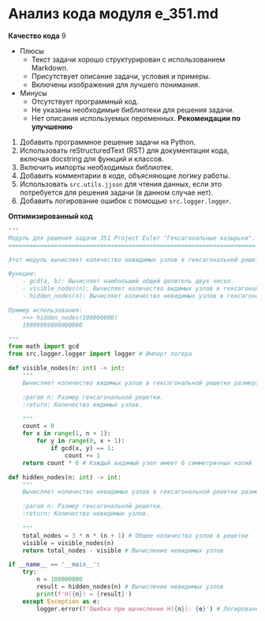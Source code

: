 # Анализ кода модуля e_351.md

**Качество кода**
9
-   Плюсы
    -   Текст задачи хорошо структурирован с использованием Markdown.
    -   Присутствует описание задачи, условия и примеры.
    -   Включены изображения для лучшего понимания.
-   Минусы
    -   Отсутствует программный код.
    -   Не указаны необходимые библиотеки для решения задачи.
    -   Нет описания используемых переменных.
**Рекомендации по улучшению**
1.  Добавить программное решение задачи на Python.
2.  Использовать reStructuredText (RST) для документации кода, включая docstring для функций и классов.
3.  Включить импорты необходимых библиотек.
4.  Добавить комментарии в коде, объясняющие логику работы.
5.  Использовать `src.utils.jjson` для чтения данных, если это потребуется для решения задачи (в данном случае нет).
6.  Добавить логирование ошибок с помощью `src.logger.logger`.

**Оптимизированный код**
```python
"""
Модуль для решения задачи 351 Project Euler "Гексагональные козырьки".
======================================================================

Этот модуль вычисляет количество невидимых узлов в гексагональной решетке размера n.

Функции:
    - gcd(a, b): Вычисляет наибольший общий делитель двух чисел.
    - visible_nodes(n): Вычисляет количество видимых узлов в гексагональной решетке размера n.
    - hidden_nodes(n): Вычисляет количество невидимых узлов в гексагональной решетке размера n.

Пример использования:
    >>> hidden_nodes(100000000)
    19999999800000000

"""
from math import gcd
from src.logger.logger import logger # Импорт логера

def visible_nodes(n: int) -> int:
    """
    Вычисляет количество видимых узлов в гексагональной решетке размера n.

    :param n: Размер гексагональной решетки.
    :return: Количество видимых узлов.

    """
    count = 0
    for x in range(1, n + 1):
        for y in range(0, x + 1):
            if gcd(x, y) == 1:
                count += 1
    return count * 6 # Каждый видимый узел имеет 6 симметричных копий

def hidden_nodes(n: int) -> int:
    """
    Вычисляет количество невидимых узлов в гексагональной решетке размера n.

    :param n: Размер гексагональной решетки.
    :return: Количество невидимых узлов.
    
    """
    total_nodes = 3 * n * (n + 1) # Общее количество узлов в решетке
    visible = visible_nodes(n)
    return total_nodes - visible # Вычисление невидимых узлов

if __name__ == '__main__':
    try:
        n = 100000000
        result = hidden_nodes(n) # Вычисление невидимых узлов
        print(f'H({n}) = {result}')
    except Exception as e:
        logger.error(f'Ошибка при вычислении H({n}): {e}') # Логирование ошибки

```